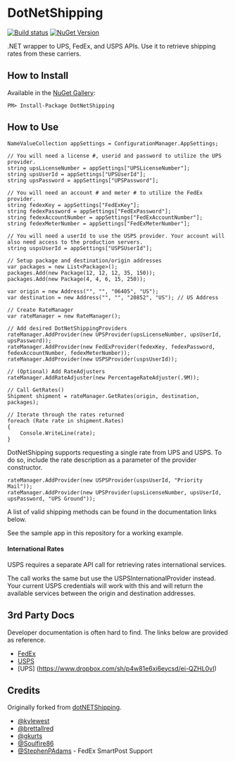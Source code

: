 # DotNetShipping

[![Build status](https://ci.appveyor.com/api/projects/status/lom3p3jvvf4e9j3r?svg=true)](https://ci.appveyor.com/project/kylewest/dotnetshipping)
[![NuGet Version](http://img.shields.io/nuget/v/DotNetShipping.svg?style=flat-square)](https://www.nuget.org/packages/DotNetShipping)

.NET wrapper to UPS, FedEx, and USPS APIs. Use it to retrieve shipping rates from these carriers.


## How to Install

Available in the [NuGet Gallery](http://nuget.org/packages/DotNetShipping):

```
PM> Install-Package DotNetShipping
```


## How to Use

```CSharp
NameValueCollection appSettings = ConfigurationManager.AppSettings;

// You will need a license #, userid and password to utilize the UPS provider.
string upsLicenseNumber = appSettings["UPSLicenseNumber"];
string upsUserId = appSettings["UPSUserId"];
string upsPassword = appSettings["UPSPassword"];

// You will need an account # and meter # to utilize the FedEx provider.
string fedexKey = appSettings["FedExKey"];
string fedexPassword = appSettings["FedExPassword"];
string fedexAccountNumber = appSettings["FedExAccountNumber"];
string fedexMeterNumber = appSettings["FedExMeterNumber"];

// You will need a userId to use the USPS provider. Your account will also need access to the production servers.
string uspsUserId = appSettings["USPSUserId"];

// Setup package and destination/origin addresses
var packages = new List<Package>();
packages.Add(new Package(12, 12, 12, 35, 150));
packages.Add(new Package(4, 4, 6, 15, 250));

var origin = new Address("", "", "06405", "US");
var destination = new Address("", "", "20852", "US"); // US Address

// Create RateManager
var rateManager = new RateManager();

// Add desired DotNetShippingProviders
rateManager.AddProvider(new UPSProvider(upsLicenseNumber, upsUserId, upsPassword));
rateManager.AddProvider(new FedExProvider(fedexKey, fedexPassword, fedexAccountNumber, fedexMeterNumber));
rateManager.AddProvider(new USPSProvider(uspsUserId));

// (Optional) Add RateAdjusters
rateManager.AddRateAdjuster(new PercentageRateAdjuster(.9M));

// Call GetRates()
Shipment shipment = rateManager.GetRates(origin, destination, packages);

// Iterate through the rates returned
foreach (Rate rate in shipment.Rates)
{
	Console.WriteLine(rate);
}
```

DotNetShipping supports requesting a single rate from UPS and USPS.
To do so, include the rate description as a parameter of the provider constructor.
```CSHARP
rateManager.AddProvider(new USPSProvider(uspsUserId, "Priority Mail"));
rateManager.AddProvider(new UPSProvider(upsLicenseNumber, upsUserId, upsPassword, "UPS Ground"));
````
A list of valid shipping methods can be found in the documentation links below.

See the sample app in this repository for a working example.

#### International Rates
USPS requires a separate API call for retrieving rates international services.

The call works the same but use the USPSInternationalProvider instead. Your current USPS credentials will work with this and will return the available services between the origin and destination addresses.


## 3rd Party Docs

Developer documentation is often hard to find. The links below are provided as reference.

* [FedEx](https://rpmware.box.com/s/e1i8dultmit9x16jo1m1)
* [USPS](https://rpmware.box.com/s/cvrmikfhnpm25r4qmb3f)
* [UPS] (https://www.dropbox.com/sh/p4w81e6xi6eycsd/ei-QZHL0vI)

## Credits

Originally forked from [dotNETShipping](http://dotnetshipping.codeplex.com/).

* [@kylewest](https://github.com/kylewest)
* [@brettallred](https://github.com/brettallred)
* [@gkurts](https://github.com/gkurts)
* [@Soulfire86](https://github.com/Soulfire86)
* [@StephenPAdams](https://github.com/StephenPAdams) - FedEx SmartPost Support
